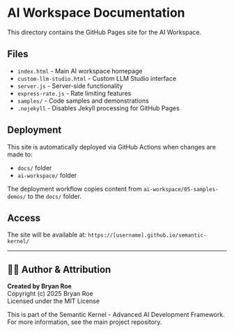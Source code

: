 # AI Workspace Documentation

This directory contains the GitHub Pages site for the AI Workspace.

## Files

- `index.html` - Main AI workspace homepage
- `custom-llm-studio.html` - Custom LLM Studio interface
- `server.js` - Server-side functionality
- `express-rate.js` - Rate limiting features
- `samples/` - Code samples and demonstrations
- `.nojekyll` - Disables Jekyll processing for GitHub Pages

## Deployment

This site is automatically deployed via GitHub Actions when changes are made to:
- `docs/` folder
- `ai-workspace/` folder

The deployment workflow copies content from `ai-workspace/05-samples-demos/` to the `docs/` folder.

## Access

The site will be available at: `https://[username].github.io/semantic-kernel/`


---

## 👨‍💻 Author & Attribution

**Created by Bryan Roe**  
Copyright (c) 2025 Bryan Roe  
Licensed under the MIT License

This is part of the Semantic Kernel - Advanced AI Development Framework.
For more information, see the main project repository.
